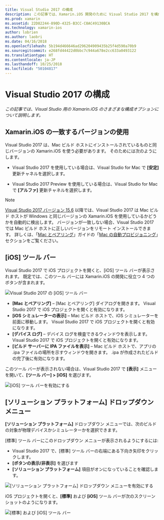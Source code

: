 ```yaml
---
title: Visual Studio 2017 の構成
description: この記事では、Xamarin.iOS 開発のために Visual Studio 2017 を構成する方法について説明しています。 具体的には、インストールしたバージョンの Xamarin.iOS、iOS ツールバー、[ソリューション プラットフォーム] ドロップダウン メニューを構成する方法について説明しています。
ms.prod: xamarin
ms.assetid: 22D82244-890D-4325-B3CC-C0AC49130BCA
ms.technology: xamarin-ios
author: lobrien
ms.author: laobri
ms.date: 04/16/2018
ms.openlocfilehash: 5b194d466646ad296204909435b25f4d590a70b9
ms.sourcegitcommit: e268fd44422d0bbc7c944a678e2cc633a0493122
ms.translationtype: HT
ms.contentlocale: ja-JP
ms.lasthandoff: 10/25/2018
ms.locfileid: "50104817"
---
```

# <a name="configuring-visual-studio-2017"></a>Visual Studio 2017 の構成

_この記事では、Visual Studio 用の Xamarin.iOS のさまざまな構成オプションについて説明します。_

## <a name="using-matching-xamarinios-versions"></a>Xamarin.iOS の一致するバージョンの使用

Visual Studio 2017 は、Mac ビルド ホストにインストールされているものと同じバージョンの Xamarin.iOS を使う必要があります。 そのためには次のようにします。

 - Visual Studio 2017 を使用している場合は、Visual Studio for Mac で **[安定]** 更新チャネルを選択します。

 - Visual Studio 2017 Preview を使用している場合は、Visual Studio for Mac で **[アルファ]** 更新チャネルを選択します。

> [!NOTE]
> [Visual Studio 2017 バージョン 15.6](https://docs.microsoft.com/visualstudio/releasenotes/vs2017-relnotes#automatic-macos-provisioning) 以降では、Visual Studio 2017 は Mac ビルド ホストが Windows と同じバージョンの Xamarin.iOS を使用しているかどうかを自動的に検出します。 バージョンが一致しない場合、Visual Studio 2017 では Mac ビルド ホストに正しいバージョンをリモート インストールできます。 詳しくは、「[Mac とペアリング](~/ios/get-started/installation/windows/connecting-to-mac/index.md)」ガイドの「[Mac の自動プロビジョニング](~/ios/get-started/installation/windows/connecting-to-mac/index.md#automatic-mac-provisioning)」セクションをご覧ください。

## <a name="ios-toolbar"></a>[iOS] ツール バー

Visual Studio 2017 で iOS プロジェクトを開くと、[iOS] ツール バーが表示されます。  既定では、このツール バーには Xamarin.iOS の開発に役立つ 4 つのボタンが含まれます。

![Visual Studio 2017 の [iOS] ツール バー](config-options-images/ios-toolbar.png "Visual Studio 2017 の [iOS] ツール バー")

- **[Mac とペアリング]** – [Mac とペアリング] ダイアログを開きます。 Visual Studio 2017 で iOS プロジェクトを開くと有効になります。
- **[iOS シミュレーターの表示]** – Mac ビルド ホストで、iOS シミュレーターを前面に移動します。 Visual Studio 2017 で iOS プロジェクトを開くと有効になります。
- **[デバイス ログ]** – デバイス ログを検査できるウィンドウを表示します。 Visual Studio 2017 で iOS プロジェクトを開くと有効になります。
- **[ビルド サーバーに IPA ファイルを表示]** – Mac ビルド ホストで、アプリの .ipa ファイルの場所を示すウィンドウを開きます。 .ipa が作成されたビルドの完了後に有効になります。

このツール バーが表示されない場合は、Visual Studio 2017 で **[表示]** メニューを開いて、**[ツール バー] > [iOS]** を選びます。

![[iOS] ツール バーを有効にする](config-options-images/ios-toolbar-enable.png "[iOS] ツール バーを有効にする")

## <a name="solution-platforms-drop-down-menu"></a>[ソリューション プラットフォーム] ドロップダウン メニュー

**[ソリューション プラットフォーム]** ドロップダウン メニューでは、次のビルドの対象が物理デバイスかシミュレーターかを選択できます。

[標準] ツール バーにこのドロップダウン メニューが表示されるようにするには:

- Visual Studio 2017 で、[標準] ツール バーの右端にある下向き矢印をクリックします。
- **[ボタンの表示/非表示]** を選びます 
- **[ソリューション プラットフォーム]** 項目がオンになっていることを確認します。

![[ソリューション プラットフォーム] ドロップダウン メニューを有効にする](config-options-images/solution-platforms-enable.png "[ソリューション プラットフォーム] ドロップダウン メニューを有効にする")

iOS プロジェクトを開くと、**[標準]** および **[iOS]** ツール バーが次のスクリーンショットのようになります。

![[標準] および [iOS] ツール バー](config-options-images/toolbars.png "[標準] および [iOS] ツール バー")


